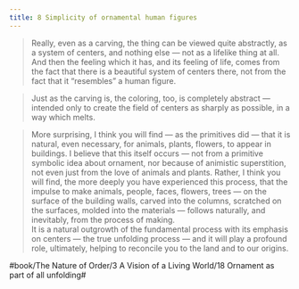 ```yaml
---
title: 8 Simplicity of ornamental human figures
---
```


> Really, even as a carving, the thing can be viewed quite abstractly, as a system of centers, and nothing else — not as a lifelike thing at all. And then the feeling which it has, and its feeling of life, comes from the fact that there is a beautiful system of centers there, not from the fact that it “resembles” a human figure.  

> Just as the carving is, the coloring, too, is completely abstract — intended only to create the field of centers as sharply as possible, in a way which melts.  

> More surprising, I think you will find — as the primitives did — that it is natural, even necessary, for animals, plants, flowers, to appear in buildings. I believe that this itself occurs — not from a primitive symbolic idea about ornament, nor because of animistic superstition, not even just from the  love of animals and plants. Rather, I think you will find, the more deeply you have experienced this process, that the impulse to make animals, people, faces, flowers, trees — on the surface of the building walls, carved into the columns, scratched on the surfaces, molded into the materials — follows naturally, and inevitably, from the process of making.  
> It is a natural outgrowth of the fundamental process with its emphasis on centers — the true unfolding process — and it will play a profound role, ultimately, helping to reconcile you to the land and to our origins.  

#book/The Nature of Order/3 A Vision of a Living World/18 Ornament as part of all unfolding#